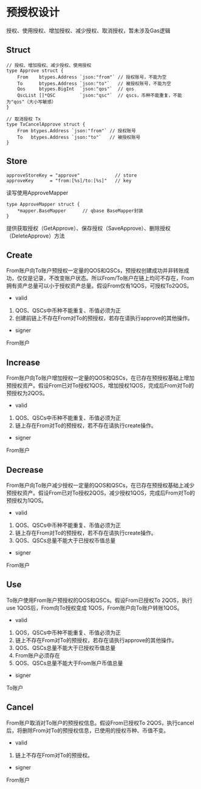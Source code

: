 # 预授权设计

授权、使用授权、增加授权、减少授权、取消授权，暂未涉及Gas逻辑

## Struct
```
// 授权、增加授权、减少授权、使用授权
type Approve struct {
    From    btypes.Address `json:"from"` // 授权账号，不能为空
    To      btypes.Address `json:"to"`   // 被授权账号，不能为空
    Qos     btypes.BigInt  `json:"qos"`  // qos
    QscList []*QSC         `json:"qsc"`  // qscs，币种不能重复，不能为"qos"（大小写敏感）
}

// 取消授权 Tx
type TxCancelApprove struct {
	From btypes.Address `json:"from"` // 授权账号
	To   btypes.Address `json:"to"`   // 被授权账号
}
```
## Store
```
approveStoreKey = "approve"             // store
approveKey      = "from:[%s]/to:[%s]"   // key
```

读写使用ApproveMapper
```
type ApproveMapper struct {
	*mapper.BaseMapper      // qbase BaseMapper封装 
}
```
提供获取授权（GetApprove）、保存授权（SaveApprove）、删除授权（DeleteApprove）方法

## Create

From账户向To账户预授权一定量的QOS和QSCs，预授权创建成功并非转账成功，仅仅是记录，不改变账户状态。所以From/To账户在链上均可不存在，From拥有资产总量可以小于授权资产总量。假设From仅有1QOS，可授权To2QOS。

* valid
1. QOS、QSCs中币种不能重复、币值必须为正
2. 创建前链上不存在From对To的预授权，若存在请执行approve的其他操作。

* signer
  
From账户

## Increase

From账户向To账户增加授权一定量的QOS和QSCs，在已存在预授权基础上增加预授权资产。假设From已对To授权1QOS，增加授权1QOS，完成后From对To的预授权为2QOS。

* valid
1. QOS、QSCs中币种不能重复、币值必须为正
2. 链上存在From对To的预授权，若不存在请执行create操作。

* signer

From账户

## Decrease

From账户向To账户减少授权一定量的QOS和QSCs，在已存在预授权基础上减少预授权资产。假设From已对To授权2QOS，减少授权1QOS，完成后From对To的预授权为1QOS。

* valid
1. QOS、QSCs中币种不能重复、币值必须为正
2. 链上存在From对To的预授权，若不存在请执行create操作。
3. QOS、QSCs总量不能大于已授权币值总量

* signer

From账户

## Use

To账户使用From账户预授权的QOS和QSCs。假设From已授权To 2QOS，执行use 1QOS后，From向To授权变成 1QOS，From账户向To账户转账1QOS。

* valid
1. QOS，QSCs中币种不能重复、币值必须为正
2. 链上不存在From对To的预授权，若存在请执行approve的其他操作。
3. QOS、QSCs总量不能大于已授权币值总量
4. From账户必须存在
3. QOS、QSCs总量不能大于From账户币值总量

* signer
  
To账户

## Cancel

From账户取消对To账户的预授权信息。假设From已授权To 2QOS，执行cancel后，将删除From对To的预授权信息，已使用的授权币种、币值不变。

* valid
1. 链上不存在From对To的预授权。

* signer
  
From账户